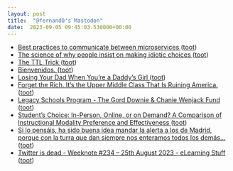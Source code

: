 ```yaml
---
layout: post
title:  "@fernand0's Mastodon"
date:  2023-09-05 09:45:03.530000+00:00
---
```

*  [Best practices to communicate between microservices  ](https://irfanyusanif.medium.com/how-to-communicate-between-microservices-7956ed68a99a) ([toot](https://mastodon.social/@fernand0/111011895927837886))
*  [The science of why people insist on making idiotic choices ](https://qz.com/704412/the-science-of-why-people-insist-on-making-idiotic-choice) ([toot](https://mastodon.social/@fernand0/111011596305643773))
*  [The TTL Trick  ](https://medium.com/@pjperez/the-ttl-trick-c78f1279817d) ([toot](https://mastodon.social/@fernand0/111011286091472406))
*  [Bienvenidos. ](https://avecesunafoto.wordpress.com/2023/09/04/bienvenidos) ([toot](https://mastodon.social/@fernand0/111008099793710729))
*  [Losing Your Dad When You’re a Daddy’s Girl  ](https://byrslf.co/losing-your-dad-when-you-re-a-daddy-s-girl-47ffaa64821d) ([toot](https://mastodon.social/@fernand0/111008015947136365))
*  [Forget the Rich. It’s the Upper Middle Class That Is Ruining America. ](https://slate.com/news-and-politics/2015/01/the-upper-middle-class-is-ruining-all-that-is-great-about-america.htm) ([toot](https://mastodon.social/@fernand0/111007889077599316))
*  [Legacy Schools Program - The Gord Downie & Chanie Wenjack Fund ](https://downiewenjack.ca/our-work/legacy-schools-programs) ([toot](https://mastodon.social/@fernand0/111007663969996789))
*  [Student’s Choice: In-Person, Online, or on Demand? A Comparison of Instructional Modality Preference and Effectiveness ](https://www.mdpi.com/2227-7102/13/9/87) ([toot](https://mastodon.social/@fernand0/111007336966107411))
*  [Si lo pensáis, ha sido buena idea mandar la alerta a los de Madrid, porque con la turra que dan siempre nos enteramos todos los demás... ](https://mastodon.social/@fernand0/111007003788338067) ([toot](https://mastodon.social/@fernand0/111007003788338067))
*  [Twitter is dead - Weeknote #234 – 25th August 2023 - eLearning Stuff ](https://elearningstuff.net/2023/08/25/twitter-is-dead-weeknote-234-25th-august-2023) ([toot](https://mastodon.social/@fernand0/111006675045644248))
